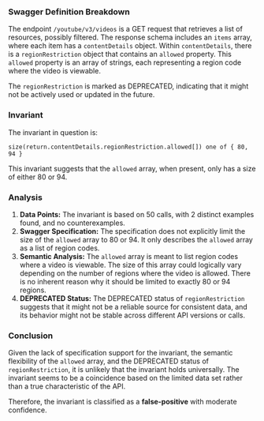 ### Swagger Definition Breakdown

The endpoint `/youtube/v3/videos` is a GET request that retrieves a list of resources, possibly filtered. The response schema includes an `items` array, where each item has a `contentDetails` object. Within `contentDetails`, there is a `regionRestriction` object that contains an `allowed` property. This `allowed` property is an array of strings, each representing a region code where the video is viewable.

The `regionRestriction` is marked as DEPRECATED, indicating that it might not be actively used or updated in the future.

### Invariant

The invariant in question is:

`size(return.contentDetails.regionRestriction.allowed[]) one of { 80, 94 }`

This invariant suggests that the `allowed` array, when present, only has a size of either 80 or 94.

### Analysis

1. **Data Points:** The invariant is based on 50 calls, with 2 distinct examples found, and no counterexamples.
2. **Swagger Specification:** The specification does not explicitly limit the size of the `allowed` array to 80 or 94. It only describes the `allowed` array as a list of region codes.
3. **Semantic Analysis:** The `allowed` array is meant to list region codes where a video is viewable. The size of this array could logically vary depending on the number of regions where the video is allowed. There is no inherent reason why it should be limited to exactly 80 or 94 regions.
4. **DEPRECATED Status:** The DEPRECATED status of `regionRestriction` suggests that it might not be a reliable source for consistent data, and its behavior might not be stable across different API versions or calls.

### Conclusion

Given the lack of specification support for the invariant, the semantic flexibility of the `allowed` array, and the DEPRECATED status of `regionRestriction`, it is unlikely that the invariant holds universally. The invariant seems to be a coincidence based on the limited data set rather than a true characteristic of the API.

Therefore, the invariant is classified as a **false-positive** with moderate confidence.
